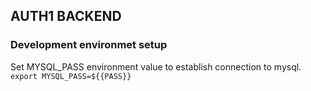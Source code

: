 ## AUTH1 BACKEND

### Development environmet setup

Set MYSQL_PASS environment value to establish connection to mysql.
`
export MYSQL_PASS=${{PASS}}
`